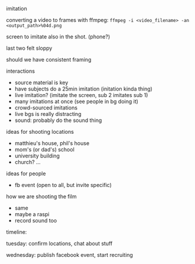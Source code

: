 imitation

converting a video to frames with ffmpeg: `ffmpeg -i <video_filename> -an <output_path>%04d.png`

screen to imitate also in the shot. (phone?)


last two felt sloppy

should we have consistent framing

interactions



 * source material is key
 * have subjects do a 25min imitation (initation kinda thing)
 * live imitation? (imitate the screen, sub 2 imitates sub 1)
 * many imitations at once (see people in bg doing it)
 * crowd-sourced imitations
 * live bgs is really distracting
 * sound: probably do the sound thing


ideas for shooting locations

 * matthieu's house, phil's house
 * mom's (or dad's) school
 * university building
 * church? ...


ideas for people

 * fb event (open to all, but invite specific)


how we are shooting the film

 * same
 * maybe a raspi
 * record sound too


timeline:

  tuesday: confirm locations, chat about stuff

  wednesday: publish facebook event, start recruiting
  
    

